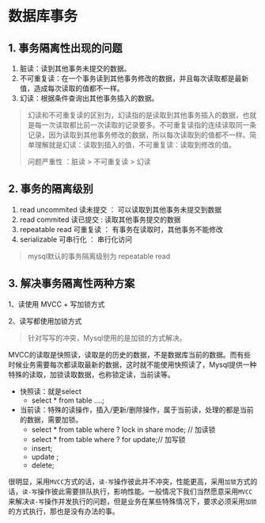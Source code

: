# 数据库事务



## 1. 事务隔离性出现的问题



1. 脏读：读到其他事务未提交的数据。
2. 不可重复读：在一个事务读到其他事务修改的数据，并且每次读取都是最新值，造成每次读取的值都不一样。
3. 幻读：根据条件查询出其他事务插入的数据。

> 幻读和不可重复读的区别为，幻读指的是读取到其他事务插入的数据，也就是每一次读取都比前一次读取的记录要多。不可重复读指的连续读取同一条记录，因为读取到其他事务修改的数据，所以每次读取到的值都不一样。简单理解就是幻读：读取到插入的值，不可重复读：读取到修改的值。
>
> 
> 问题严重性 ：脏读 > 不可重复读 > 幻读



## 2. 事务的隔离级别



1. read uncommited  读未提交 ： 可以读取到其他事务未提交到数据
2. read commited 读已提交 :  读取其他事务提交的数据
3. repeatable read 可重复读 ： 有事务在读取时，其他事务不能修改
4. serializable  可串行化 ： 串行化访问

> mysql默认的事务隔离级别为 repeatable read



## 3. 解决事务隔离性两种方案

1、读使用 MVCC + 写加锁方式

2、读写都使用加锁方式 

> 针对写写的冲突，Mysql使用的是加锁的方式解决。

MVCC的读取是快照读，读取是的历史的数据，不是数据库当前的数据。而有些时候业务需要每次都读取最新的数据，这时就不能使用快照读了，Mysql提供一种特殊的读取，加锁读取数据，也称锁定读，当前读等。

- 快照读：就是select
  - select * from table ….;
- 当前读：特殊的读操作，插入/更新/删除操作，属于当前读，处理的都是当前的数据，需要加锁。
  - select * from table where ? lock in share mode; // 加读锁
  - select * from table where ? for update;// 加写锁
  - insert;
  - update ;
  - delete;



很明显，采用`MVCC`方式的话，`读-写`操作彼此并不冲突，性能更高，采用`加锁`方式的话，`读-写`操作彼此需要排队执行，影响性能。一般情况下我们当然愿意采用`MVCC`来解决`读-写`操作并发执行的问题，但是业务在某些特殊情况下，要求必须采用`加锁`的方式执行，那也是没有办法的事。